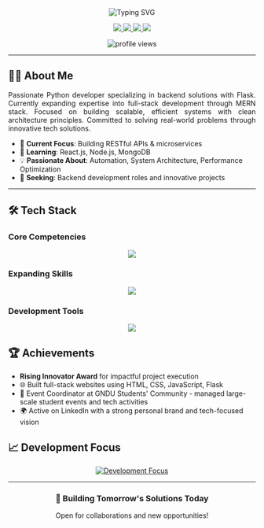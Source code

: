 <div align="center">
  
<!-- Dynamic Animated Header -->
<img src="https://readme-typing-svg.herokuapp.com?font=Fira+Code&size=30&duration=2800&pause=800&color=007ACC&center=true&vCenter=true&width=800&lines=Hello,+I'm+Sumit+Kumar;Python+Developer+•+Backend+Specialist;Crafting+Scalable+Tech+Solutions;MERN+Stack+Learner+•+Tech+Innovator" alt="Typing SVG" />


<!-- Contact Badges -->
<p align="center">
  <a href="https://www.linkedin.com/in/sumit-kumar-a0899b250" target="_blank">
    <img src="https://img.shields.io/badge/-LinkedIn-0A66C2?style=for-the-badge&logo=linkedin&logoColor=white" />
  </a>
  <a href="mailto:sk78146083@gmail.com">
    <img src="https://img.shields.io/badge/-Gmail-D14836?style=for-the-badge&logo=gmail&logoColor=white" />
  </a>
  <a href="https://wa.me/918360671237">
    <img src="https://img.shields.io/badge/-WhatsApp-25D366?style=for-the-badge&logo=whatsapp&logoColor=white" />
  </a>
  <a href="https://github.com/sumit007-ui">
    <img src="https://img.shields.io/badge/-Portfolio-181717?style=for-the-badge&logo=github&logoColor=white" />
  </a>
</p>

<!-- Profile Views -->
<img src="https://komarev.com/ghpvc/?username=sumit007-ui&label=Profile+Views&color=007ACC&style=flat-square" alt="profile views" />

</div>

---

## 👨‍💻 About Me

<div align="justify">
Passionate Python developer specializing in backend solutions with Flask. Currently expanding expertise into full-stack development through MERN stack. Focused on building scalable, efficient systems with clean architecture principles. Committed to solving real-world problems through innovative tech solutions.
</div>

- 🔭 **Current Focus**: Building RESTful APIs & microservices
- 🌱 **Learning**: React.js, Node.js, MongoDB
- 💡 **Passionate About**: Automation, System Architecture, Performance Optimization
- 👯 **Seeking**: Backend development roles and innovative projects

---

## 🛠️ Tech Stack

### Core Competencies
<div align="center">
  <img src="https://skillicons.dev/icons?i=python,js,flask,postgres,git,html,css,nodejs,mongodb,express,bootstrap,github,linux" />
</div>

### Expanding Skills
<div align="center">
  <img src="https://skillicons.dev/icons?i=react,aws,rust,n8n,openai" />
</div>

### Development Tools
<div align="center">
  <img src="https://skillicons.dev/icons?i=vscode,docker,bash,figma" />
</div>

## 🏆 Achievements
- **Rising Innovator Award** for impactful project execution
- 🌐 Built full-stack websites using HTML, CSS, JavaScript, Flask
- 🌟 Event Coordinator at GNDU Students' Community - managed large-scale student events and tech activities
- 🌍 Active on LinkedIn with a strong personal brand and tech-focused vision

## 📈 Development Focus
<div align="center">
  <a href="https://git.io/typing-svg">
    <img src="https://readme-typing-svg.demolab.com?font=Fira+Code&size=22&duration=3000&pause=1000&color=007ACC&center=true&vCenter=true&width=800&lines=Advanced+Backend+Architecture;Cloud+Deployment+(AWS/Azure);Full-Stack+Proficiency;System+Design+Principles;Performance+Optimization" alt="Development Focus" />
  </a>
</div>

---

<div align="center">
  <h3>🚀 Building Tomorrow's Solutions Today</h3>
  <p>Open for collaborations and new opportunities!</p>
</div>
